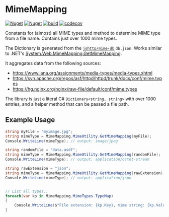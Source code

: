 # MimeMapping

[![Nuget](https://img.shields.io/nuget/v/MimeMapping)](https://www.nuget.org/packages/MimeMapping/)
[![Nuget](https://img.shields.io/nuget/dt/MimeMapping)](https://www.nuget.org/packages/MimeMapping/)
[![build](https://github.com/zone117x/MimeMapping/actions/workflows/build.yml/badge.svg)](https://github.com/zone117x/MimeMapping/actions/workflows/build.yml)
[![codecov](https://codecov.io/github/zone117x/MimeMapping/branch/master/graph/badge.svg)](https://codecov.io/github/zone117x/MimeMapping)

Constants for (almost) all MIME types and method to determine MIME type from a file name.
Contains just over 1000 mime types.

The Dictionary is generated from the [`jshttp/mime-db`](https://github.com/jshttp/mime-db#mime-db) `db.json`.
Works similar to .NET's [System.Web.MimeMapping.GetMimeMapping](https://learn.microsoft.com/dotnet/api/system.web.mimemapping.getmimemapping).

It aggregates data from the following sources:

- https://www.iana.org/assignments/media-types/media-types.xhtml
- https://svn.apache.org/repos/asf/httpd/httpd/trunk/docs/conf/mime.types
- https://hg.nginx.org/nginx/raw-file/default/conf/mime.types

The library is just a literal C# `Dictionary<string, string>` with over 1000 entries, and a helper method that can be passed a file path.

## Example Usage

```C#
string myFile = "myimage.jpg";
string mimeType = MimeMapping.MimeUtility.GetMimeMapping(myFile);
Console.WriteLine(mimeType); // output: image/jpeg

string randomFile = "data.asdf";
string mimeType = MimeMapping.MimeUtility.GetMimeMapping(randomFile);
Console.WriteLine(mimeType); // output: application/octet-stream

string rawExtension = "json";
string mimeType = MimeMapping.MimeUtility.GetMimeMapping(rawExtension);
Console.WriteLine(mimeType); // output: application/json


// List all types..
foreach(var kp in MimeMapping.MimeTypes.TypeMap)
{
	Console.WriteLine($"File extension: {kp.Key}, mime string: {kp.Value}");
}
```
